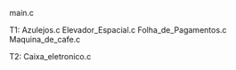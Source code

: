 main.c

T1: 
 Azulejos.c
 Elevador_Espacial.c
 Folha_de_Pagamentos.c
 Maquina_de_cafe.c
 
 T2:
  Caixa_eletronico.c
